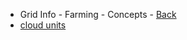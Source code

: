 *  Grid Info - Farming - Concepts - [Back](/tf_farming/concepts)
  * [cloud units](concepts/cloud_units)
